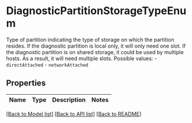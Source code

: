 # DiagnosticPartitionStorageTypeEnum

Type of partition indicating the type of storage on which the partition resides.  If the diagnostic partition is local only, it will only need one slot. If the diagnostic partition is on shared storage, it could be used by multiple hosts. As a result, it will need multiple slots.  Possible values: - `directAttached` - `networkAttached` 

## Properties
Name | Type | Description | Notes
------------ | ------------- | ------------- | -------------

[[Back to Model list]](../README.md#documentation-for-models) [[Back to API list]](../README.md#documentation-for-api-endpoints) [[Back to README]](../README.md)


